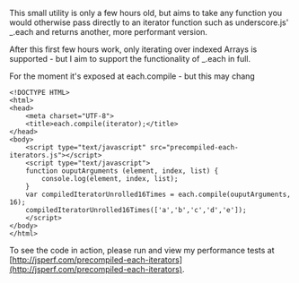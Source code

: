 
This small utility is only a few hours old, but aims to take any function you would otherwise pass directly to an iterator function such as underscore.js' _.each and returns another, more performant version.

After this first few hours work, only iterating over indexed Arrays is supported - but I aim to support the functionality of _.each in full.

For the moment it's exposed at each.compile - but this may chang

	<!DOCTYPE HTML>
	<html>
	<head>
		<meta charset="UTF-8">
		<title>each.compile(iterator);</title>
	</head>
	<body>
		<script type="text/javascript" src="precompiled-each-iterators.js"></script>
		<script type="text/javascript">
		function ouputArguments (element, index, list) {
			console.log(element, index, list);
		}
		var compiledIteratorUnrolled16Times = each.compile(ouputArguments, 16);
		compiledIteratorUnrolled16Times(['a','b','c','d','e']);
		</script>
	</body>
	</html>

To see the code in action, please run and view my performance tests at [http://jsperf.com/precompiled-each-iterators](http://jsperf.com/precompiled-each-iterators).
